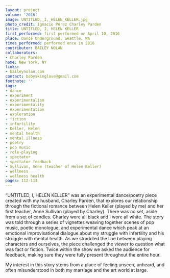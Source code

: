 ```yaml
---
layout: project
volume: '2016'
image: UNTITLED,_I,_HELEN_KELLER.jpg
photo_credit: Ignacio Pérez Charley Parden
title: UNTITLED, I, HELEN KELLER
first_performed: first performed on April 10, 2016
place: Dance Underground, Seattle, WA
times_performed: performed once in 2016
contributor: BAILEY NOLAN
collaborators:
- Charley Parden
home: New York, NY
links:
- baileynolan.com
contact: babyskinglove@gmail.com
footnote: ''
tags:
- dance
- experiment
- experimentalism
- experimentality
- experimentation
- exploration
- fiction
- infertility
- Keller, Helen
- mental health
- mental illness
- poetry
- pop music
- role-playing
- spectator
- spectator feedback
- Sullivan, Anne (teacher of Helen Keller)
- wellness
- wellness health
pages: 112-113
---
```


“UNTITLED, I, HELEN KELLER” was an experimental dance/poetry piece created with my husband, Charley Parden, that explores our relationship through the fictional romance between Helen Keller (played by me) and her first teacher, Anne Sullivan (played by Charley). There was no set, aside from a set of candles. Charley wore all black and I wore all white. The story was told through a series of vignettes weaving together scenes of pop music, poetic monologue, and experimental dance which peak at an emotional improvisational dialogue about my struggle with infertility and his struggle with mental health. As we straddled the line between playing characters and ourselves, the piece challenged the viewer to question what was fact or fiction. Twice within the show we asked the audience for feedback, making sure they were fully present throughout the entire hour.

My interest in this story stems from a place of feeling unseen, unheard, and often misunderstood in both my marriage and the art world at large.
